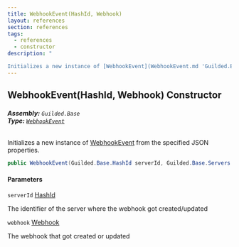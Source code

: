 ```yaml
---
title: WebhookEvent(HashId, Webhook)
layout: references
section: references
tags:
  - references
  - constructor
description: "

Initializes a new instance of [WebhookEvent](WebhookEvent.md 'Guilded.Base.Events.WebhookEvent') from the specified JSON properties."
---
```


## WebhookEvent(HashId, Webhook) Constructor
###### **Assembly:** `Guilded.Base`<br/>**Type:** [`WebhookEvent`](WebhookEvent.md 'Guilded.Base.Events.WebhookEvent')

Initializes a new instance of [WebhookEvent](WebhookEvent.md 'Guilded.Base.Events.WebhookEvent') from the specified JSON properties.

```csharp
public WebhookEvent(Guilded.Base.HashId serverId, Guilded.Base.Servers.Webhook webhook);
```
#### Parameters

<a name='Guilded.Base.Events.WebhookEvent.WebhookEvent(Guilded.Base.HashId,Guilded.Base.Servers.Webhook).serverId'></a>

`serverId` [HashId](HashId.md 'Guilded.Base.HashId')

The identifier of the server where the webhook got created/updated

<a name='Guilded.Base.Events.WebhookEvent.WebhookEvent(Guilded.Base.HashId,Guilded.Base.Servers.Webhook).webhook'></a>

`webhook` [Webhook](Webhook.md 'Guilded.Base.Servers.Webhook')

The webhook that got created or updated